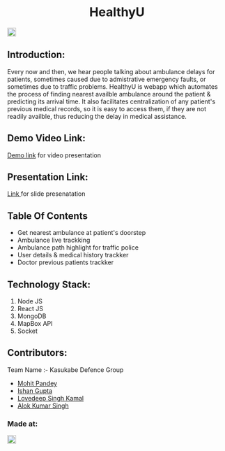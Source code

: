<h1 align="center">HealthyU</h1>

<a href="https://hack36.com"> <img src="http://bit.ly/BuiltAtHack36" height=20px> </a>

## Introduction:
Every now and then, we hear people talking about ambulance delays for patients, sometimes caused due to admistrative emergency faults, or sometimes due to traffic problems. HealthyU is webapp which automates the process of finding nearest availble ambulance around the patient & predicting its arrival time. It also facilitates centralization of any patient's previous medical records, so it is easy to access them, if they are not readily availble, thus reducing the delay in medical assistance.

## Demo Video Link:
  <a href="#">Demo link</a> for video presentation
  
## Presentation Link:
  <a href="#"> Link </a> for slide presenatation 

## Table Of Contents
- Get nearest ambulance at patient's doorstep
- Ambulance live trackking
- Ambulance path highlight for traffic police
- User details & medical history trackker
- Doctor previous patients trackker
## Technology Stack:
  1) Node JS
  2) React JS
  3) MongoDB
  4) MapBox API
  5) Socket

## Contributors:
Team Name :- Kasukabe Defence Group

* [Mohit Pandey](https://github.com/MojoAlpha)
* [Ishan Gupta](https://github.com/developer-ishan)
* [Lovedeep Singh Kamal](https://github.com/dev-lovedeep)
* [Alok Kumar Singh](https://github.com/akstron)

### Made at:
<a href="https://hack36.com"> <img src="http://bit.ly/BuiltAtHack36" height=20px> </a>